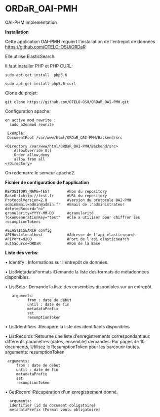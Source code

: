 # ORDaR_OAI-PMH
OAI-PHM implementation



**Installation** 

  Cette application OAI-PMH requiert l'installation de l'entrepot de données
  https://github.com/OTELO-OSU/ORDaR

  Elle utilise ElasticSearch.

  Il faut installer PHP et PHP CURL:

    sudo apt-get install  php5.6

    sudo apt-get install php5.6-curl

Clone du projet:
  
    git clone https://github.com/OTELO-OSU/ORDaR_OAI-PMH.git
  
 Configuration apache:
    
    on active mod_rewrite :
      sudo a2enmod rewrite

     Exemple:
     DocumentRoot /var/www/html/ORDaR_OAI-PMH/Backend/src

    <Directory /var/www/html/ORDaR_OAI-PMH/Backend/src>
        AllowOverride All
        Order allow,deny
        allow from all
    </Directory>


  On redemarre le serveur apache2.


**Fichier de configuration de l'application**

    REPOSITORY_NAME=TEST        #Nom du repository
    BaseUrl=http://test.fr      #URL du repository
    ProtocolVersion=2.0         #Version du protocole OAI-PMH
    adminEmail=admin@admin.fr   #Email de l'administrateur
    deletedRecord="no"          
    granularity=YYYY-MM-DD      #granularité
    TokenGenerationKey="test"   #Clé a utiliser pour chiffrer les resumptionTokens

    #ELASTICSEARCH config
    APIHost=localhost           #Adresse de l'api elasticsearch
    APIPort=9200                #Port de l'api elasticsearch
    authSource=ORDaR            #Nom de la Base 


**Liste des verbs:**

  • Identify : Informations sur l'entrepôt de données.	
  
  • ListMetadataFormats :Demande la liste des formats de métadonnées disponibles.
  
  • ListSets : Demande la liste des ensembles disponibles sur un entrepôt.	
       
       arguments: 
              from : date de début
              until : date de fin
              metadataPrefix
              set
              resumptionToken
  
  • ListIdentifiers :Récupère la liste des identifiants disponibles.
  
  • ListRecords :Retourne une liste d'enregistrements correspondant aux différents paramètres (dates, ensemble) demandés.	Par pages de 10 documents, Utilisez le ResumptionToken pour les parcourir toutes. arguments: resumptionToken
        
     arguments: 
         from : date de début
         until : date de fin
         metadataPrefix
         set
         resumptionToken
  • GetRecord :Récupération d'un enregistrement donné.	
      
      arguments:
      identifier (id du document obligatoire)
      metadataPrefix (Format voulu obligatoire)



